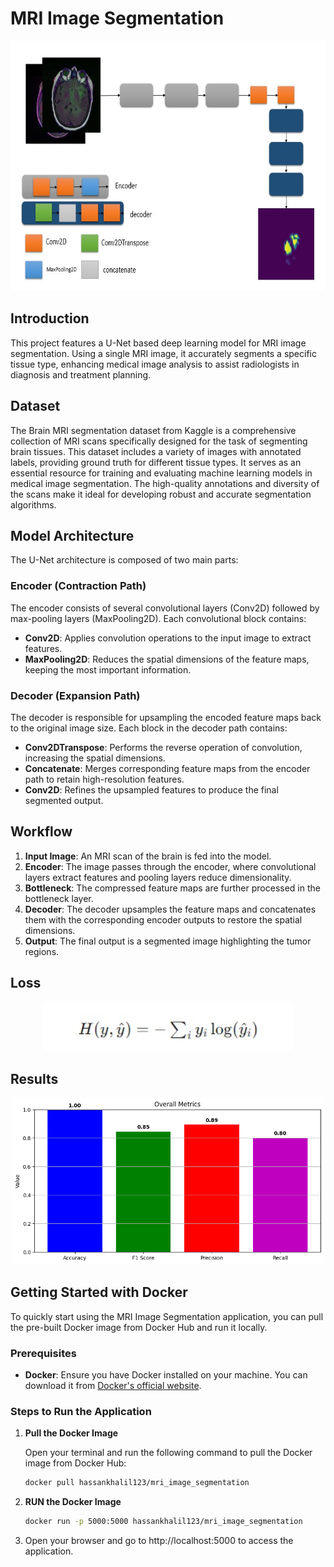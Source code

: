 # MRI Image Segmentation

<div align="center">
  <img src="https://github.com/HassanKhalil321/MRI_Segmentation/blob/main/assets/model%20show.jpg" width="800" height="400"/>
</div>

## Introduction

This project features a U-Net based deep learning model for MRI image segmentation. Using a single MRI image, it accurately segments a specific tissue type, enhancing medical image analysis to assist radiologists in diagnosis and treatment planning.

## Dataset

The Brain MRI segmentation dataset from Kaggle is a comprehensive collection of MRI scans specifically designed for the task of segmenting brain tissues. This dataset includes a variety of images with annotated labels, providing ground truth for different tissue types. It serves as an essential resource for training and evaluating machine learning models in medical image segmentation. The high-quality annotations and diversity of the scans make it ideal for developing robust and accurate segmentation algorithms.

## Model Architecture

The U-Net architecture is composed of two main parts:

### Encoder (Contraction Path)
The encoder consists of several convolutional layers (Conv2D) followed by max-pooling layers (MaxPooling2D). Each convolutional block contains:
- **Conv2D**: Applies convolution operations to the input image to extract features.
- **MaxPooling2D**: Reduces the spatial dimensions of the feature maps, keeping the most important information.

### Decoder (Expansion Path)
The decoder is responsible for upsampling the encoded feature maps back to the original image size. Each block in the decoder path contains:
- **Conv2DTranspose**: Performs the reverse operation of convolution, increasing the spatial dimensions.
- **Concatenate**: Merges corresponding feature maps from the encoder path to retain high-resolution features.
- **Conv2D**: Refines the upsampled features to produce the final segmented output.

## Workflow

1. **Input Image**: An MRI scan of the brain is fed into the model.
2. **Encoder**: The image passes through the encoder, where convolutional layers extract features and pooling layers reduce dimensionality.
3. **Bottleneck**: The compressed feature maps are further processed in the bottleneck layer.
4. **Decoder**: The decoder upsamples the feature maps and concatenates them with the corresponding encoder outputs to restore the spatial dimensions.
5. **Output**: The final output is a segmented image highlighting the tumor regions.

## Loss
<div align="center">
  <img src="https://github.com/HassanKhalil321/MRI_Segmentation/blob/main/assets/CCE.jpg" width="400"/>
</div>

## Results
<div align="center">
  <img src="https://github.com/HassanKhalil321/MRI_Segmentation/blob/main/assets/testttt.png" alt="Segmentation Result" width="500"/>
</div>

## Getting Started with Docker

To quickly start using the MRI Image Segmentation application, you can pull the pre-built Docker image from Docker Hub and run it locally.

### Prerequisites

- **Docker**: Ensure you have Docker installed on your machine. You can download it from [Docker's official website](https://www.docker.com/products/docker-desktop).

### Steps to Run the Application

1. **Pull the Docker Image**

   Open your terminal and run the following command to pull the Docker image from Docker Hub:

   ```bash
   docker pull hassankhalil123/mri_image_segmentation
2. **RUN the Docker Image**

   ```bash
   docker run -p 5000:5000 hassankhalil123/mri_image_segmentation
3. Open your browser and go to http://localhost:5000 to access the application.


